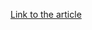 [Link to the article](https://research.checkpoint.com/2021/freakout-leveraging-newest-vulnerabilities-for-creating-a-botnet/)
